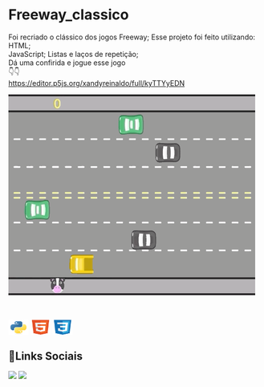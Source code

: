 # Freeway_classico
Foi recriado o clássico dos jogos Freeway; 
Esse projeto foi feito utilizando: 
HTML;  
JavaScript; 
Listas e laços de repetição; <br>
Dá uma confirida e jogue esse jogo <br>
👇👇<br>
https://editor.p5js.org/xandyreinaldo/full/kyTTYyEDN


![Freeway](https://github.com/xandyreinaldo/Freeway_classico/blob/main/Freeway_classico.gif)
##
  
<div style="display: inline_block"><br>
  <img align="center" alt="ale-Python" height="30" width="40" src="https://raw.githubusercontent.com/devicons/devicon/master/icons/python/python-original.svg">
  <img align="center" alt="ale-HTML" height="30" width="40" src="https://raw.githubusercontent.com/devicons/devicon/master/icons/html5/html5-original.svg">
  <img align="center" alt="ale-CSS" height="30" width="40" src="https://raw.githubusercontent.com/devicons/devicon/master/icons/css3/css3-original.svg">

  
   <h2> 🔗Links Sociais</h1>
  
  <a href="https://instagram.com/xandyreinaldo" target="_blank"><img src="https://img.shields.io/badge/-Instagram-%23E4405F?style=for-the-badge&logo=instagram&logoColor=white" target="_blank"></a>
  <a href="https://www.linkedin.com/in/xandy-reinaldo-b1060587" target="_blank"><img src="https://img.shields.io/badge/-LinkedIn-%230077B5?style=for-the-badge&logo=linkedin&logoColor=white" target="_blank"></a>

